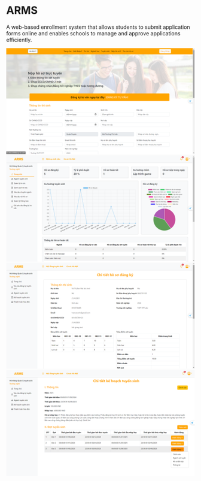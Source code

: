 # ARMS

A web-based enrollment system that allows students to submit application forms online and enables schools to manage and approve applications efficiently.

![alt text](image.png)
![alt text](image-1.png)
![alt text](image-2.png)
![alt text](image-3.png)
